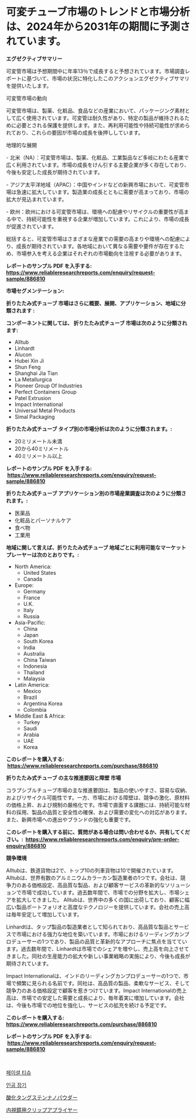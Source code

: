 <p><h1>可変チューブ市場のトレンドと市場分析は、2024年から2031年の期間に予測されています。</h1></p><p><strong>エグゼクティブサマリー</strong></p>
<p><p>可変管市場は予想期間中に年率13％で成長すると予想されています。市場調査レポートに基づいて、市場の状況に特化したこのアクションエグゼクティブサマリを提供いたします。</p><p>可変管市場の動向</p><p>可変管市場は、製薬、化粧品、食品などの産業において、パッケージング素材として広く使用されています。可変管は耐久性があり、特定の製品が維持されるために必要とされる保護を提供します。また、再利用可能性や持続可能性が求められており、これらの要因が市場の成長を後押ししています。</p><p>地理的な展開</p><p>- 北米（NA）：可変管市場は、製薬、化粧品、工業製品など多岐にわたる産業で広く利用されています。市場の成長をけん引する主要企業が多く存在しており、今後も安定した成長が期待されています。</p><p>- アジア太平洋地域（APAC）：中国やインドなどの新興市場において、可変管市場は急速に拡大しています。製造業の成長とともに需要が高まっており、市場の拡大が見込まれています。</p><p>- 欧州：欧州における可変管市場は、環境への配慮やリサイクルの重要性が高まる中で、持続可能性を重視する企業が増加しています。これにより、市場の成長が促進されています。</p><p>総括すると、可変管市場はさまざまな産業での需要の高まりや環境への配慮により、成長が期待されています。各地域において異なる需要や要件が存在するため、市場参入を考える企業はそれぞれの市場動向を注視する必要があります。</p></p>
<p><strong>レポートのサンプル PDF を入手する: <a href="https://www.reliableresearchreports.com/enquiry/request-sample/886810">https://www.reliableresearchreports.com/enquiry/request-sample/886810</a></strong></p>
<p><strong>市場セグメンテーション:</strong></p>
<p><strong> 折りたたみ式チューブ 市場はさらに概要、展開、アプリケーション、地域に分類されます :</strong></p>
<p><strong>コンポーネントに関しては、 折りたたみ式チューブ 市場は次のように分類されます: &nbsp;</strong></p>
<p><ul><li>Alltub</li><li>Linhardt</li><li>Alucon</li><li>Hubei Xin Ji</li><li>Shun Feng</li><li>Shanghai Jia Tian</li><li>La Metallurgica</li><li>Pioneer Group Of Industries</li><li>Perfect Containers Group</li><li>Patel Extrusion</li><li>Impact International</li><li>Universal Metal Products</li><li>Simal Packaging</li></ul></p>
<p><strong> 折りたたみ式チューブ タイプ別の市場分析は次のように分類されます。:</strong></p>
<p><ul><li>20ミリメートル未満</li><li>20から40ミリメートル</li><li>40ミリメートル以上</li></ul></p>
<p><strong>レポートのサンプル PDF を入手する: &nbsp;<a href="https://www.reliableresearchreports.com/enquiry/request-sample/886810">https://www.reliableresearchreports.com/enquiry/request-sample/886810</a></strong></p>
<p><strong> 折りたたみ式チューブ アプリケーション別の市場産業調査は次のように分類されます。:</strong></p>
<p><ul><li>医薬品</li><li>化粧品とパーソナルケア</li><li>食べ物</li><li>工業用</li></ul></p>
<p><strong>地域に関して言えば、折りたたみ式チューブ 地域ごとに利用可能なマーケットプレーヤーは次のとおりです。:</strong></p>
<p><ul>
    <li>
        North America:
        <ul>
            <li>United States</li>
            <li>Canada</li>
        </ul>
    </li>
    <li>
        Europe:
        <ul>
            <li>Germany</li>
            <li>France</li>
            <li>U.K.</li>
            <li>Italy</li>
            <li>Russia</li>
        </ul>
    </li>
    <li>
        Asia-Pacific:
        <ul>
            <li>China</li>
            <li>Japan</li>
            <li>South Korea</li>
            <li>India</li>
            <li>Australia</li>
            <li>China Taiwan</li>
            <li>Indonesia</li>
            <li>Thailand</li>
            <li>Malaysia</li>
        </ul>
    </li>
    <li>
        Latin America:
        <ul>
            <li>Mexico</li>
            <li>Brazil</li>
            <li>Argentina Korea</li>
            <li>Colombia</li>
        </ul>
    </li>
    <li>
        Middle East & Africa:
        <ul>
            <li>Turkey</li>
            <li>Saudi</li>
            <li>Arabia</li>
            <li>UAE</li>
            <li>Korea</li>
        </ul>
    </li>
    </ul></p>
<p><strong>このレポートを購入する: &nbsp;<a href="https://www.reliableresearchreports.com/purchase/886810">https://www.reliableresearchreports.com/purchase/886810</a></strong></p>
<p><strong>折りたたみ式チューブ の主な推進要因と障壁 市場</strong></p>
<p><p>コラプシブルチューブ市場の主な推進要因は、製品の使いやすさ、容易な収納、およびリサイクル可能性です。一方、市場における障壁は、競争の激化、原材料の価格上昇、および規制の厳格化です。市場で直面する課題には、持続可能な材料の採用、製品の品質と安全性の確保、および需要の変化への対応があります。また、新興市場への進出やブランドの強化も重要です。</p></p>
<p><strong>このレポートを購入する前に、質問がある場合は問い合わせるか、共有してください。:&nbsp; <a href="https://www.reliableresearchreports.com/enquiry/pre-order-enquiry/886810">https://www.reliableresearchreports.com/enquiry/pre-order-enquiry/886810</a></strong></p>
<p><strong>競争環境</strong></p>
<p><p>Alltubは、鉄道貨物は2で、トップ10の列車貨物は10で開催されています。 Alltubは、世界有数のアルミニウムカラーカン製造業者の1つです。会社は、競争力のある価格設定、高品質な製品、および顧客サービスの革新的なソリューションで市場で成功しています。過去数年間で、市場での分野を拡大し、市場シェアを拡大してきました。 Alltubは、世界中の多くの国に出荷しており、顧客に幅広い製品ポートフォリオと高度なテクノロジーを提供しています。会社の売上高は毎年安定して増加しています。</p><p>Linhardtは、タップ製品の製造業者として知られており、高品質な製品とサービスで市場における強力な地位を築いています。市場におけるリーディングカンプロデューサーの1つであり、製品の品質と革新的なアプローチに焦点を当てています。過去数年間で、Linhardtは市場でのシェアを増やし、売上高を向上させてきました。同社の生産能力の拡大や新しい事業戦略の実施により、今後も成長が期待されています。</p><p>Impact Internationalは、インドのリーディングカンプロデューサーの1つで、市場で頻繁に見られる名前です。同社は、高品質の製品、柔軟なサービス、そして競争力のある価格設定で顧客を惹きつけています。Impact Internationalの売上高は、市場での安定した需要と成長により、毎年着実に増加しています。会社は、今後も市場での地位を強化し、サービスの拡充を続ける予定です。</p></p>
<p><strong>このレポートを購入する: &nbsp; <a href="https://www.reliableresearchreports.com/purchase/886810">https://www.reliableresearchreports.com/purchase/886810</a></strong></p>
<p><strong>レポートのサンプル PDF を入手する: &nbsp;<a href="https://www.reliableresearchreports.com/enquiry/request-sample/886810">https://www.reliableresearchreports.com/enquiry/request-sample/886810</a></strong><strong></strong></p>
<p>&nbsp;</p>
<p><p><a href="https://medium.com/@christianlarkinus/facial-tissues-%EC%8B%9C%EC%9E%A5-%EB%B6%84%EC%84%9D-%EA%B8%80%EB%A1%9C%EB%B2%8C-%EC%82%B0%EC%97%85-%EC%A0%84%EB%A7%9D-%EB%B0%8F-%EC%98%88%EC%B8%A1-2024%EB%85%84%EB%B6%80%ED%84%B0-2031%EB%85%84%EA%B9%8C%EC%A7%80-2c125fd3f572">페이셜 티슈</a></p><p><a href="https://medium.com/@goonfghyt6587/%EC%9D%B8%EA%B3%B5-%EC%9E%A5%EA%B8%B0-%EC%8B%9C%EC%9E%A5%EC%9D%80-%EC%8B%9C%EC%9E%A5-%EC%A0%90%EC%9C%A0%EC%9C%A8-%ED%81%AC%EA%B8%B0-%EB%B0%8F-2031%EB%85%84%EA%B9%8C%EC%A7%80-%EC%98%88%EC%83%81%EB%90%9C-%EC%98%88%EC%B8%A1%EC%97%90-%EC%B4%88%EC%A0%90%EC%9D%84-%EB%A7%9E%EC%B6%94%EA%B3%A0-%EC%9E%88%EC%8A%B5%EB%8B%88%EB%8B%A4-1c44ee5f33b3">인공 장기</a></p><p><a href="https://medium.com/@reyeshowell66/2024%E5%B9%B4%E3%81%8B%E3%82%892031%E5%B9%B4%E3%81%BE%E3%81%A7%E3%81%AE%E6%9C%9F%E9%96%93%E3%81%AB%E4%BA%88%E6%B8%AC%E3%81%95%E3%82%8C%E3%82%8B%E3%82%BF%E3%83%B3%E3%82%B0%E3%82%B9%E3%83%86%E3%83%B3%E9%85%B8%E5%8C%96%E7%89%A9%E3%83%8A%E3%83%8E%E3%83%91%E3%82%A6%E3%83%80%E3%83%BC%E5%B8%82%E5%A0%B4%E3%81%AE%E3%83%88%E3%83%AC%E3%83%B3%E3%83%89%E3%81%A8%E5%B8%82%E5%A0%B4%E5%88%86%E6%9E%90-db93cd22fccf">酸化タングステンナノパウダー</a></p><p><a href="https://medium.com/@stevencornish04/%E5%86%85%E8%A6%96%E9%8F%A1%E3%82%AF%E3%83%AA%E3%83%83%E3%83%97%E3%82%A2%E3%83%97%E3%83%A9%E3%82%A4%E3%83%A4%E3%83%BC%E5%B8%82%E5%A0%B4-2031%E5%B9%B4%E3%81%BE%E3%81%A7%E3%81%AE%E5%8B%95%E5%90%91-%E4%BA%88%E6%B8%AC-%E7%AB%B6%E4%BA%89%E5%88%86%E6%9E%90-92d01ab9c1f7">内視鏡用クリップアプライヤー</a></p></p>